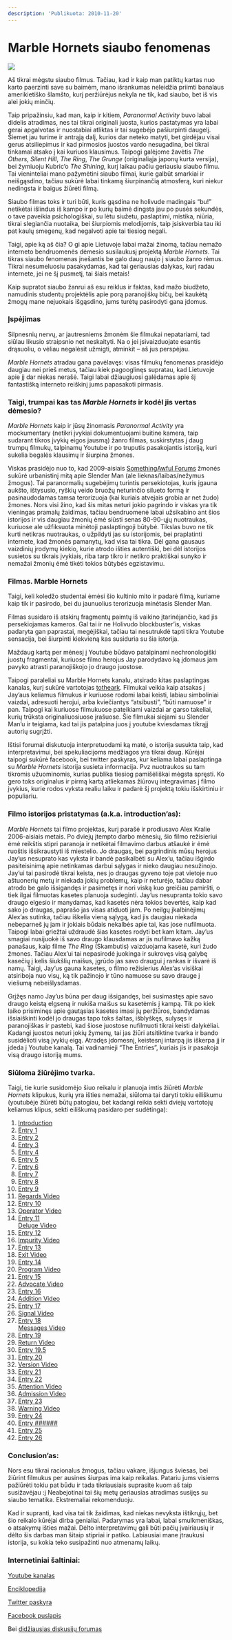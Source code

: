 ```yaml
---
description: 'Publikuota: 2010-11-20'
---
```


# Marble Hornets siaubo fenomenas

![](../../.gitbook/assets/eye_dee_by_the_mad_joker_thumb.jpg)

Aš tikrai mėgstu siaubo filmus. Tačiau, kad ir kaip man patiktų kartas nuo karto paerzinti save su baimėm, mano išrankumas neleidžia priimti banalaus amerikietiško šlamšto, kurį peržiūrėjus nekyla ne tik, kad siaubo, bet iš vis alei jokių minčių.

Taip pripažinsiu, kad man, kaip ir kitiem, _Paranormal Activity_ buvo labai didelis atradimas, nes tai tikrai originali juosta, kurios pastatymas yra labai gerai apgalvotas ir nuostabiai atliktas ir tai sugebėjo pašiurpinti daugelį. Šiemet jau turime ir antrąją dalį, kurios dar neteko matyti, bet girdėjau visai gerus atsiliepimus ir kad pirmosios juostos vardo nesugadina, bei tikrai tinkamai atsako į kai kuriuos klausimus. Taipogi galėjome žavėtis _The Others_, _Silent Hill_, _The Ring_, _The Grunge_ \(originaliąja japonų kurta versija\), bei žymiuoju Kubric’o _The Shining,_ kurį laikau pačiu geriausiu siaubo filmu. Tai vieninteliai mano pažymėtini siaubo filmai, kurie galbūt smarkiai ir neišgąsdino, tačiau sukūrė labai tinkamą šiurpinančią atmosferą, kuri niekur nedingsta ir baigus žiūrėti filmą.

Siaubo filmas toks ir turi būti, kuris gąsdina ne holivude madingais “bu!” netikėtai išlindus iš kampo ir po kurių baimė dingsta jau po pusės sekundės, o tave paveikia psichologiškai, su lėtu siužetu, paslaptimi, mistika, niūria, tikrai slegiančia nuotaika, bei šiurpiomis melodijomis, taip įsiskverbia tau iki pat kaulų smegenų, kad negalvoti apie tai tiesiog negali.

Taigi, apie ką aš čia? O gi apie Lietuvoje labai mažai žinomą, tačiau nemažo interneto bendruomenės dėmesio susilaukusį projektą _Marble Hornets_. Tai tikras siaubo fenomenas įnešantis be galo daug naujo į siaubo žanro rėmus. Tikrai nesumeluosiu pasakydamas, kad tai geriausias dalykas, kurį radau internete, jei ne šį pusmetį, tai šiais metais!

Kaip supratot siaubo žanrui aš esu reiklus ir faktas, kad mažo biudžeto, namudinis studentų projektėlis apie porą paranojiškų bičų, bei kaukėtą žmogų mane nejuokais išgąsdino, jums turėtų pasirodyti gana įdomus.

### Įspėjimas

Silpnesnių nervų, ar jautresniems žmonėm šie filmukai nepatariami, tad siūlau likusio straipsnio net neskaityti. Na o jei įsivaizduojate esantis drąsuoliu, o vėliau negalėsit užmigti, atminkit – aš jus perspėjau.

_Marble Hornets_ atradau gana pavėlavęs: visas filmukų fenomenas prasidėjo daugiau nei prieš metus, tačiau kiek pagooglinęs supratau, kad Lietuvoje apie jį dar niekas nerašė. Taigi labai džiaugiuosi galėdamas apie šį fantastišką interneto reiškinį jums papasakoti pirmasis.

### Taigi, trumpai kas tas _Marble Hornets_ ir kodėl jis vertas dėmesio?

_Marble Hornets_ kaip ir jūsų žinomasis _Paranormal Activity_ yra mockumentary \(netikri įvykiai dokumentuojami buitine kamera, taip sudarant tikros įvykių eigos jausmą\) žanro filmas, suskirstytas į daug trumpų filmukų, talpinamų Youtube ir po truputis pasakojantis istoriją, kuri sukelia begalės klausimų ir šiurpina žmones.

Viskas prasidėjo nuo to, kad 2009-aisiais [SomethingAwful Forums](http://forums.somethingawful.com/showthread.php?threadid=3150591&userid=0&perpage=40&pagenumber=3) žmonės sukūrė urbanistinį mitą apie Slender Man \(ale lieknas/laibas/nežymus žmogus\). Tai paranormalių sugebėjimų turintis persekiotojas, kuris įgauna aukšto, ištysusio, ryškių veido bruožų neturinčio silueto formą ir pasinaudodamas tamsa terorizuoja \(kai kuriais atvejais grobia ar net žudo\) žmones. Nors visi žino, kad šis mitas neturi jokio pagrindo ir viskas yra tik vieningas pramalų žaidimas, tačiau bendruomenė labai užsikabino ant šios istorijos ir vis daugiau žmonių ėmė siūsti senas 80-90-ųjų nuotraukas, kuriuose ale užfiksuota minėtoji paslaptingoji būtybė. Tikslas buvo ne tik kurti netikras nuotraukas, o užpildyti jas su istorijomis, bei praplatinti internete, kad žmonės pamanytų, kad visa tai tikra. Dėl gana gausaus vaizdinių įrodymų kiekio, kurie atrodo išties autentiški, bei dėl istorijos susietos su tikrais įvykiais, riba tarp tikro ir netikro praktiškai sunyko ir nemažai žmonių ėmė tikėti tokios būtybės egzistavimu.

### Filmas. Marble Hornets

Taigi, keli koledžo studentai ėmėsi šio kultinio mito ir padarė filmą, kuriame kaip tik ir pasirodo, bei du jaunuolius terorizuoja minėtasis Slender Man.

Filmas susidaro iš atskirų fragmentų paimtų iš vaikino įtarinėjančio, kad jis persekiojamas kameros. Gal tai ir ne Holivudo blockbuster’is, viskas padaryta gan paprastai, megėjiškai, tačiau tai nesutrukdė tapti tikra Youtube sensacija, bei šiurpinti kiekvieną kas susiduria su šia istorija.

Maždaug kartą per mėnesį į Youtube būdavo patalpinami nechronologiški juostų fragmentai, kuriuose filmo herojus Jay parodydavo ką įdomaus jam pavyko atrasti paranojiškojo jo draugo juostose.

Taipogi paraleliai su Marble Hornets kanalu, atsirado kitas paslaptingas kanalas, kurį sukūrė vartotojas [totheark](http://marblehornets.wikidot.com/totheark). Filmukai veikia kaip atsakas į Jay’aus keliamus filmukus ir kuriuose rodomi labai keisti, labiau simboliniai vaizdai, adresuoti herojui, arba kviečiantys “atsibusti”, “būti namuose” ir pan.  Taipogi kai kuriuose filmukuose pateikiami vaizdai ar garso takeliai, kurių  trūksta originaliuosiuose įrašuose. Šie filmukai siejami su Slender Man’u ir teigiama, kad tai jis patalpina juos į youtube kviesdamas tikrąjį autorių sugrįžti.

Ištisi forumai diskutuoja interpretuodami ką matė, o istorija susukta taip, kad interpretavimui, bei spekuliacijoms medžiagos yra tikrai daug. Kūrėjai taipogi sukūrė facebook, bei twitter paskyras, kur keliama labai paslaptinga su _Marble Hornets_ istorija susieta informacija. Pvz nuotraukos su tam tikromis užuominomis, kurias publika tiesiog pamišėliškai mėgsta spręsti. Ko gero toks originalus ir pirmą kartą atliekamas žiūrovų integravimas į filmo įvykius, kurie rodos vyksta realiu laiku ir padarė šį projektą tokiu išskirtiniu ir populiariu.

### Filmo istorijos pristatymas \(a.k.a. introduction’as\):

_Marble Hornets_ tai filmo projektas, kurį parašė ir prodiusavo Alex Kralie 2006-aisiais metais. Po dviejų įtempto darbo mėnesių, šio filmo režisieriui ėmė reikštis stipri paranoja ir netikėtai filmavimo darbus atšaukė ir ėmė ruoštis išsikraustyti iš miestelio. Jo draugas, bei pagrindinis mūsų herojus Jay’us nesuprato kas vyksta ir bandė pasikalbėti su Alex’u, tačiau išgirdo pasiteisinimą apie netinkamas darbui sąlygas ir nieko daugiau nesužinojo. Jay’ui tai pasirodė tikrai keista, nes jo draugas gyveno toje pat vietoje nuo aštuonerių metų ir niekada jokių problemų, kaip ir neturėjo, tačiau dabar atrodo be galo išsigandęs ir pasimetęs ir nori viską kuo greičiau pamiršti, o tiek ilgai filmuotas kasetes planuoja sudeginti. Jay’us nesupranta tokio savo draugo elgesio ir manydamas, kad kasetės nėra tokios bevertės, kaip kad sako jo draugas, paprašo jas visas atiduoti jam. Po neilgų įkalbinėjimų Alex’as sutinka, tačiau iškelia vieną sąlygą, kad jis daugiau niekada nebeparneš jų jam ir jokiais būdais nekalbės apie tai, kas jose nufilmuota. Taipogi labai griežtai uždraudė šias kasetes rodyti bet kam kitam. Jay’us smagiai nusijuokė iš savo draugo klausdamas ar jis nufilmavo kažką panašaus, kaip filme _The Ring_ \(Skambutis\) vaizduojama kasetė, kuri žudo žmones. Tačiau Alex’ui tai nepasirodė juokinga ir sukrovęs visą galybę kasečių į kelis šiukšlių maišus, įgrūdo jas savo draugui į rankas ir išvarė iš namų. Taigi, Jay’us gauna kasetes, o filmo režisierius Alex’as visiškai atsiriboja nuo visų, ką tik pažinojo ir tūno namuose su savo drauge į viešumą nebeišlysdamas.

Grįžęs namo Jay’us būna per daug išsigandęs, bei susimastęs apie savo draugo keistą elgseną ir nukiša maišus su kasetėmis į kampą. Tik po kiek laiko prisiminęs apie gautąsias kasetes imasi jų peržiūros, bandydamas išsiaiškinti kodėl jo draugas tapo toks šaltas, išblyškęs, sulysęs ir paranojiškas ir pastebi, kad šiose juostose nufilmuoti tikrai keisti dalykėliai. Kadangi juostos neturi jokių žymenų, tai jas žiūri atsitiktine tvarka ir bando susidėlioti visą įvykių eigą. Atradęs įdomesnį, keistesnį intarpą jis iškerpa jį ir įdeda į Youtube kanalą. Tai vadinamieji “The Entries”, kuriais jis ir pasakoja visą draugo istoriją mums.

### **Siūloma žiūrėjimo tvarka.**

Taigi, tie kurie susidomėjo šiuo reikalu ir planuoja imtis žiūrėti _Marble Hornets_ klipukus, kurių yra išties nemažai, siūloma tai daryti tokiu eiliškumu \(youtubėje žiūrėti būtų patogiau, bet kadangi reikia sekti dviejų vartotojų keliamus klipus, sekti eiliškumą pasidaro per sudėtinga\):

1. [Introduction](http://marblehornets.wikidot.com/introduction)  
2. [Entry 1](http://marblehornets.wikidot.com/entry-1)  
3. [Entry 2](http://marblehornets.wikidot.com/entry-2)  
4. [Entry 3](http://marblehornets.wikidot.com/entry-3)  
5. [Entry 4](http://marblehornets.wikidot.com/entry-4)  
6. [Entry 5](http://marblehornets.wikidot.com/entry-5)  
7. [Entry 6](http://marblehornets.wikidot.com/entry-6)  
8. [Entry 7](http://marblehornets.wikidot.com/entry-7)  
9. [Entry 8](http://marblehornets.wikidot.com/entry-8)  
10. [Entry 9](http://marblehornets.wikidot.com/entry-9)  
11. [Regards Video](http://marblehornets.wikidot.com/regards-video)  
12. [Entry 10](http://marblehornets.wikidot.com/entry-10)  
13. [Operator Video](http://marblehornets.wikidot.com/operator-video)  
14. [Entry 11](http://marblehornets.wikidot.com/entry-11)  
[Deluge Video](http://marblehornets.wikidot.com/deluge-video)  
15. [Entry 12](http://marblehornets.wikidot.com/entry-12)  
16. [Impurity Video](http://marblehornets.wikidot.com/impurity-video)  
17. [Entry 13](http://marblehornets.wikidot.com/entry-13)  
18. [Exit Video](http://marblehornets.wikidot.com/exit-video)  
19. [Entry 14](http://marblehornets.wikidot.com/entry-14)  
20. [Program Video](http://marblehornets.wikidot.com/program-video)  
21. [Entry 15](http://marblehornets.wikidot.com/entry-15)  
22. [Advocate Video](http://marblehornets.wikidot.com/advocate-video)  
23. [Entry 16](http://marblehornets.wikidot.com/entry-16)  
24. [Addition Video](http://marblehornets.wikidot.com/addition-video)  
25. [Entry 17](http://marblehornets.wikidot.com/entry-17)  
26. [Signal Video](http://marblehornets.wikidot.com/signal-video)  
27. [Entry 18](http://marblehornets.wikidot.com/entry-18)  
[Messages Video](http://marblehornets.wikidot.com/messages-video)  
28. [Entry 19](http://marblehornets.wikidot.com/entry-19)  
29. [Return Video](http://marblehornets.wikidot.com/return-video)  
30. [Entry 19.5](http://marblehornets.wikidot.com/entry-19-5)  
31. [Entry 20](http://marblehornets.wikidot.com/entry-20)  
32. [Version Video](http://marblehornets.wikidot.com/version-video)  
33. [Entry 21](http://marblehornets.wikidot.com/entry-21)  
34. [Entry 22](http://marblehornets.wikidot.com/entry-22)  
35. [Attention Video](http://marblehornets.wikidot.com/attention-video)  
36. [Admission Video](http://marblehornets.wikidot.com/admission-video)  
37. [Entry 23](http://marblehornets.wikidot.com/entry-23)  
38. [Warning Video](http://marblehornets.wikidot.com/warning-video)  
39. [Entry 24](http://marblehornets.wikidot.com/entry-24)  
40. [Entry \#\#\#\#\#\#](http://marblehornets.wikidot.com/entry)  
41. [Entry 25](http://marblehornets.wikidot.com/entry-25)  
42. [Entry 26](http://marblehornets.wikidot.com/entry-26)

### Conclusion’as:

Nors esu tikrai racionalus žmogus, tačiau vakare, išjungus šviesas, bei žiūrint filmukus per ausines šiurpas ima kaip reikalas. Patariu jums visiems pažiūrėti tokiu pat būdu ir tada tikriausiais suprasite kuom aš taip susižavėjau :j Neabejotinai tai šių metų geriausias atradimas susijęs su siaubo tematika. Ekstremaliai rekomenduoju.

Kad ir supranti, kad visa tai tik žaidimas, kad niekas nevyksta ištikrųjų, bet šio reikalo kūrėjai dirba genialiai. Padarymas yra labai, labai smulkmeniškas, o atsakymų išties mažai. Dėlto interpretavimų gali būti pačių įvairiausių ir dėlto šis darbas man šitaip stipriai ir patiko. Labiausiai mane įtraukusi istorija, su kokia teko susipažinti nuo atmenamų laikų.

### Internetiniai šaltiniai:

[Youtube kanalas](http://www.youtube.com/user/MarbleHornets)

[Enciklopedija](http://marblehornets.wikidot.com/)

[Twitter paskyra](http://twitter.com/#!/marblehornets)

[Facebook puslapis](http://www.facebook.com/pages/Marble-Hornets/142197209491)

Bei [didžiausias diskusijų forumas](http://forums.unfiction.com/forums/index.php?f=248)

